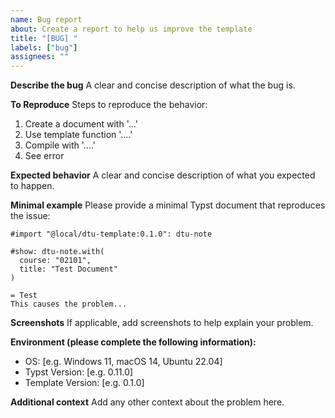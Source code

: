 ```yaml
---
name: Bug report
about: Create a report to help us improve the template
title: "[BUG] "
labels: ["bug"]
assignees: ""
---
```


**Describe the bug**
A clear and concise description of what the bug is.

**To Reproduce**
Steps to reproduce the behavior:

1. Create a document with '...'
2. Use template function '....'
3. Compile with '....'
4. See error

**Expected behavior**
A clear and concise description of what you expected to happen.

**Minimal example**
Please provide a minimal Typst document that reproduces the issue:

```typst
#import "@local/dtu-template:0.1.0": dtu-note

#show: dtu-note.with(
  course: "02101",
  title: "Test Document"
)

= Test
This causes the problem...
```

**Screenshots**
If applicable, add screenshots to help explain your problem.

**Environment (please complete the following information):**

- OS: [e.g. Windows 11, macOS 14, Ubuntu 22.04]
- Typst Version: [e.g. 0.11.0]
- Template Version: [e.g. 0.1.0]

**Additional context**
Add any other context about the problem here.
